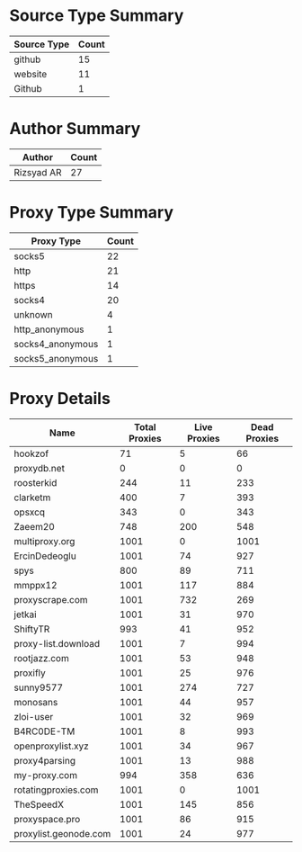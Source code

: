 # Source Type Summary

| Source Type | Count |
|-------------|-------|
| github | 15 |
| website | 11 |
| Github | 1 |


# Author Summary

| Author | Count |
|--------|-------|
| Rizsyad AR | 27 |


# Proxy Type Summary

| Proxy Type | Count |
|------------|-------|
| socks5 | 22 |
| http | 21 |
| https | 14 |
| socks4 | 20 |
| unknown | 4 |
| http_anonymous | 1 |
| socks4_anonymous | 1 |
| socks5_anonymous | 1 |


# Proxy Details

| Name | Total Proxies | Live Proxies | Dead Proxies |
|------|---------------|--------------|---------------|
| hookzof | 71 | 5 | 66 |
| proxydb.net | 0 | 0 | 0 |
| roosterkid | 244 | 11 | 233 |
| clarketm | 400 | 7 | 393 |
| opsxcq | 343 | 0 | 343 |
| Zaeem20 | 748 | 200 | 548 |
| multiproxy.org | 1001 | 0 | 1001 |
| ErcinDedeoglu | 1001 | 74 | 927 |
| spys | 800 | 89 | 711 |
| mmppx12 | 1001 | 117 | 884 |
| proxyscrape.com | 1001 | 732 | 269 |
| jetkai | 1001 | 31 | 970 |
| ShiftyTR | 993 | 41 | 952 |
| proxy-list.download | 1001 | 7 | 994 |
| rootjazz.com | 1001 | 53 | 948 |
| proxifly | 1001 | 25 | 976 |
| sunny9577 | 1001 | 274 | 727 |
| monosans | 1001 | 44 | 957 |
| zloi-user | 1001 | 32 | 969 |
| B4RC0DE-TM | 1001 | 8 | 993 |
| openproxylist.xyz | 1001 | 34 | 967 |
| proxy4parsing | 1001 | 13 | 988 |
| my-proxy.com | 994 | 358 | 636 |
| rotatingproxies.com | 1001 | 0 | 1001 |
| TheSpeedX | 1001 | 145 | 856 |
| proxyspace.pro | 1001 | 86 | 915 |
| proxylist.geonode.com | 1001 | 24 | 977 |
